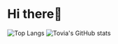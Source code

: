 # Hi there👋
![Top Langs](https://github-readme-stats.vercel.app/api/top-langs/?username=toviaferna&layout=compact)
![Tovia's GitHub stats](https://github-readme-stats.vercel.app/api?username=anuraghazra&show_icons=true)
